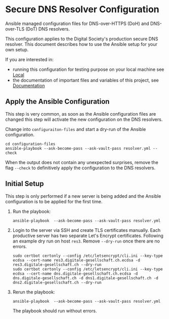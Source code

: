 # Secure DNS Resolver Configuration

Ansible managed configuration files for DNS-over-HTTPS (DoH) and DNS-over-TLS (DoT) DNS resolvers.

This configuration applies to the Digital Society's production secure DNS resolver. This document describes how to use the Ansible setup for your own setup.

If you are interested in:

- running this configuration for testing purpose on your local machine see [Local](LOCAL.md)
- the documentation of important files and variables of this project, see [Documentation](DOCUMENTATION.md)

## Apply the Ansible Configuration

This step is very common, as soon as the Ansible configuration files are changed this step will activate the new configuration on the DNS resolvers.

Change into `configuraiton-files` and start a dry-run of the Ansible configuration.

```shell
cd configuration-files
ansible-playbook --ask-become-pass --ask-vault-pass resolver.yml --check
```

When the output does not contain any unexpected surprises, remove the flag `--check` to definitively apply the configuration to the DNS resolvers.

## Initial Setup

This step is only performed if a new server is being added and the Ansible configuration is to be applied for the first time.

1. Run the playbook:
   ```shell
   ansible-playbook  --ask-become-pass --ask-vault-pass resolver.yml
   ```
2. Login to the server via SSH and create TLS certificates manually. Each productive server has two separate Let's Encrypt certificates. Following an example dry run on host `res3`. Remove `--dry-run` once there are no errors.
   ```shell
   sudo certbot certonly --config /etc/letsencrypt/cli.ini --key-type ecdsa --cert-name res3.digitale-gesellschaft.ch.ecdsa -d res3.digitale-gesellschaft.ch --dry-run
   sudo certbot certonly --config /etc/letsencrypt/cli.ini --key-type ecdsa --cert-name dns.digitale-gesellschaft.ch.ecdsa -d dns.digitale-gesellschaft.ch -d dns1.digitale-gesellschaft.ch -d dns2.digitale-gesellschaft.ch --dry-run
   ```
3. Rerun the playbook:
   ```shell
   ansible-playbook  --ask-become-pass --ask-vault-pass resolver.yml
   ```
   The playbook should run without errors.
